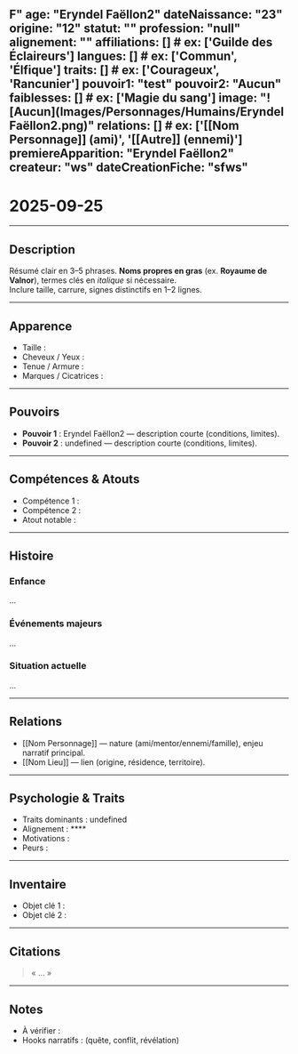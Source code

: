 F"
age: "Eryndel Faëllon2"
dateNaissance: "23"
origine: "12"
statut: ""
profession: "null"
alignement: ""
affiliations: []          # ex: ['Guilde des Éclaireurs']
langues: []               # ex: ['Commun', 'Élfique']
traits: []                # ex: ['Courageux', 'Rancunier']
pouvoir1: "test"
pouvoir2: "Aucun"
faiblesses: []            # ex: ['Magie du sang']
image: "![Aucun](Images/Personnages/Humains/Eryndel Faëllon2.png)"
relations: []             # ex: ['[[Nom Personnage]] (ami)', '[[Autre]] (ennemi)']
premiereApparition: "Eryndel Faëllon2"
createur: "ws"
dateCreationFiche: "sfws"
---

# 2025-09-25

---

## Description
Résumé clair en 3–5 phrases. **Noms propres en gras** (ex. **Royaume de Valnor**), termes clés en *italique* si nécessaire.  
Inclure taille, carrure, signes distinctifs en 1–2 lignes.

---

## Apparence
- Taille :
- Cheveux / Yeux :
- Tenue / Armure :
- Marques / Cicatrices :

---

## Pouvoirs
- **Pouvoir 1** : Eryndel Faëllon2 — description courte (conditions, limites).
- **Pouvoir 2** : undefined — description courte (conditions, limites).

---

## Compétences & Atouts
- Compétence 1 :
- Compétence 2 :
- Atout notable :

---

## Histoire
### Enfance
…

### Événements majeurs
…

### Situation actuelle
…

---

## Relations
- [[Nom Personnage]] — nature (ami/mentor/ennemi/famille), enjeu narratif principal.
- [[Nom Lieu]] — lien (origine, résidence, territoire).

---

## Psychologie & Traits
- Traits dominants : undefined
- Alignement : ****
- Motivations :
- Peurs :

---

## Inventaire
- Objet clé 1 :
- Objet clé 2 :

---

## Citations
> « … »

---

## Notes
- À vérifier :
- Hooks narratifs : (quête, conflit, révélation)
